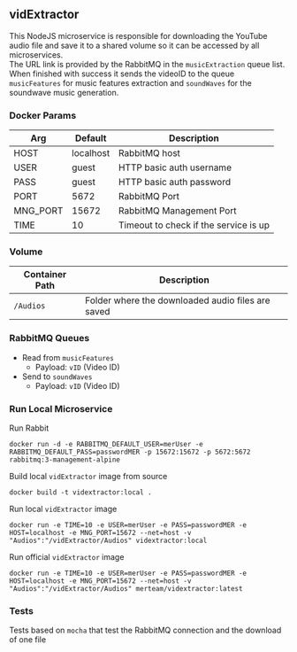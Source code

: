 ## vidExtractor
This NodeJS microservice is responsible for downloading the YouTube audio file and save it to a shared volume so it can be accessed by all microservices.<br>
The URL link is provided by the RabbitMQ in the `musicExtraction` queue list.<br>
When finished with success it sends the videoID to the queue `musicFeatures` for music features extraction and `soundWaves` for the soundwave music generation.

### Docker Params
| Arg | Default | Description |
| --- | --- | --- |
| HOST | localhost | RabbitMQ host |
| USER | guest | HTTP basic auth username  |
| PASS | guest | HTTP basic auth password |
| PORT | 5672 | RabbitMQ Port |
| MNG_PORT | 15672 | RabbitMQ Management Port |
| TIME | 10 | Timeout to check if the service is up |

### Volume
| Container Path | Description |
| --- | --- |
| `/Audios` | Folder where the downloaded audio files are saved |

### RabbitMQ Queues
* Read from `musicFeatures`
    * Payload: `vID` (Video ID)
* Send to `soundWaves`
    * Payload: `vID` (Video ID)

### Run Local Microservice
Run Rabbit
```
docker run -d -e RABBITMQ_DEFAULT_USER=merUser -e RABBITMQ_DEFAULT_PASS=passwordMER -p 15672:15672 -p 5672:5672 rabbitmq:3-management-alpine
```

Build local `vidExtractor` image from source
```
docker build -t vidextractor:local .
```

Run local `vidExtractor` image
```
docker run -e TIME=10 -e USER=merUser -e PASS=passwordMER -e HOST=localhost -e MNG_PORT=15672 --net=host -v "Audios":"/vidExtractor/Audios" vidextractor:local
```

Run official `vidExtractor` image
```
docker run -e TIME=10 -e USER=merUser -e PASS=passwordMER -e HOST=localhost -e MNG_PORT=15672 --net=host -v "Audios":"/vidExtractor/Audios" merteam/vidextractor:latest
```

### Tests
Tests based on `mocha` that test the RabbitMQ connection and the download of one file